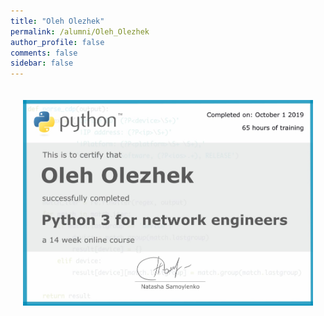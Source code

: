 ```yaml
---
title: "Oleh Olezhek"
permalink: /alumni/Oleh_Olezhek
author_profile: false
comments: false
sidebar: false
---
```


<div style="padding: 20px;">
  <img src="https://raw.githubusercontent.com/pyneng/pyneng.github.io/master/alumni/Oleh_Olezhek.png" alt="Python for network engineers">
</div>

